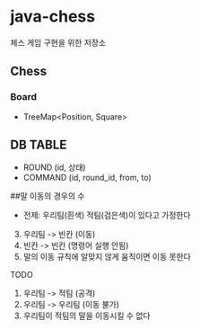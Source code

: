 # java-chess
체스 게임 구현을 위한 저장소


## Chess
### Board
- TreeMap<Position, Square> 


## DB TABLE
- ROUND (id, 상태)
- COMMAND (id, round_id, from, to)

##말 이동의 경우의 수

- 전제: 우리팀(흰색) 적팀(검은색)이 있다고 가정한다
3. 우리팀 -> 빈칸 (이동)
4. 빈칸 -> 빈칸 (명령어 실행 안됨)
6. 말의 이동 규칙에 알맞지 않게 움직이면 이동 못한다

TODO 
1. 우리팀 -> 적팀 (공격)
2. 우리팀 -> 우리팀 (이동 불가)
5. 우리팀이 적팀의 말을 이동시킬 수 없다
